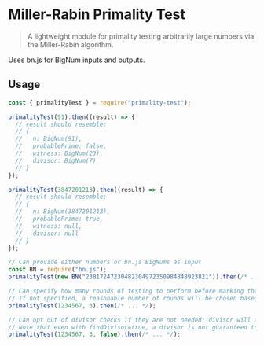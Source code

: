 # Miller-Rabin Primality Test

> A lightweight module for primality testing arbitrarily large numbers via the Miller-Rabin algorithm.

Uses bn.js for BigNum inputs and outputs.

## Usage

```js
const { primalityTest } = require("primality-test");

primalityTest(91).then((result) => {
  // result should resemble:
  // {
  //   n: BigNum(91),
  //   probablePrime: false,
  //   witness: BigNum(23),
  //   divisor: BigNum(7)
  // }
});

primalityTest(3847201213).then((result) => {
  // result should resemble:
  // {
  //   n: BigNum(3847201213),
  //   probablePrime: true,
  //   witness: null,
  //   divisor: null
  // }
});

// Can provide either numbers or bn.js BigNums as input
const BN = require("bn.js");
primalityTest(new BN("23817247230482304972350984848923821")).then(/* ... */);

// Can specify how many rounds of testing to perform before marking the input as a probable prime.
// If not specified, a reasonable number of rounds will be chosen based on the size of the input.
primalityTest(1234567, 3).then(/* ... */);

// Can opt out of divisor checks if they are not needed; divisor will always be null in this case.
// Note that even with findDivisor=true, a divisor is not guaranteed to be found, even for composite n.
primalityTest(1234567, 3, false).then(/* ... */);
```
